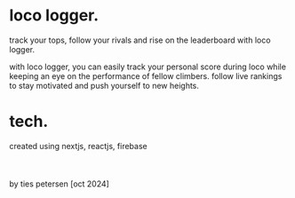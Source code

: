 # loco logger.
track your tops, follow your rivals and rise on the leaderboard with loco logger.

with loco logger, you can easily track your personal score during loco while keeping an eye on the performance of fellow climbers. follow live rankings to stay motivated and push yourself to new heights.

# tech.
created using nextjs, reactjs, firebase  
<br /><br /><br />
by ties petersen
[oct 2024]
